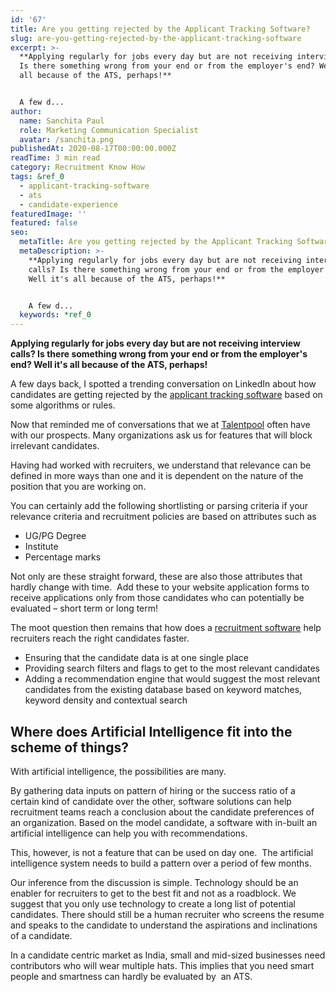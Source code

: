 ```yaml
---
id: '67'
title: Are you getting rejected by the Applicant Tracking Software?
slug: are-you-getting-rejected-by-the-applicant-tracking-software
excerpt: >-
  **Applying regularly for jobs every day but are not receiving interview calls?
  Is there something wrong from your end or from the employer's end? Well it's
  all because of the ATS, perhaps!**


  A few d...
author:
  name: Sanchita Paul
  role: Marketing Communication Specialist
  avatar: /sanchita.png
publishedAt: 2020-08-17T00:00:00.000Z
readTime: 3 min read
category: Recruitment Know How
tags: &ref_0
  - applicant-tracking-software
  - ats
  - candidate-experience
featuredImage: ''
featured: false
seo:
  metaTitle: Are you getting rejected by the Applicant Tracking Software?
  metaDescription: >-
    **Applying regularly for jobs every day but are not receiving interview
    calls? Is there something wrong from your end or from the employer's end?
    Well it's all because of the ATS, perhaps!**


    A few d...
  keywords: *ref_0
---
```


**Applying regularly for jobs every day but are not receiving interview calls? Is there something wrong from your end or from the employer's end? Well it's all because of the ATS, perhaps!**

A few days back, I spotted a trending conversation on LinkedIn about how candidates are getting rejected by the [applicant tracking software](https://www.thetalentpool.ai/blogs/ai-applicant-tracking-system/) based on some algorithms or rules.

Now that reminded me of conversations that we at [Talentpool](https://www.thetalentpool.ai/) often have with our prospects. Many organizations ask us for features that will block irrelevant candidates.

Having had worked with recruiters, we understand that relevance can be defined in more ways than one and it is dependent on the nature of the position that you are working on.

<!--more-->

You can certainly add the following shortlisting or parsing criteria if your relevance criteria and recruitment policies are based on attributes such as

- UG/PG Degree
- Institute
- Percentage marks

Not only are these straight forward, these are also those attributes that hardly change with time.  Add these to your website application forms to receive applications only from those candidates who can potentially be evaluated – short term or long term!

The moot question then remains that how does a [recruitment software](https://www.thetalentpool.ai/blogs/recruiting-software/) help recruiters reach the right candidates faster.

- Ensuring that the candidate data is at one single place
- Providing search filters and flags to get to the most relevant candidates
- Adding a recommendation engine that would suggest the most relevant candidates from the existing database based on keyword matches, keyword density and contextual search

## Where does Artificial Intelligence fit into the scheme of things?

With artificial intelligence, the possibilities are many.

By gathering data inputs on pattern of hiring or the success ratio of a certain kind of candidate over the other, software solutions can help recruitment teams reach a conclusion about the candidate preferences of an organization. Based on the model candidate, a software with in-built an artificial intelligence can help you with recommendations.

This, however, is not a feature that can be used on day one.  The artificial intelligence system needs to build a pattern over a period of few months.

Our inference from the discussion is simple. Technology should be an enabler for recruiters to get to the best fit and not as a roadblock. We suggest that you only use technology to create a long list of potential candidates. There should still be a human recruiter who screens the resume and speaks to the candidate to understand the aspirations and inclinations of a candidate.

In a candidate centric market as India, small and mid-sized businesses need contributors who will wear multiple hats. This implies that you need smart people and smartness can hardly be evaluated by  an ATS.
